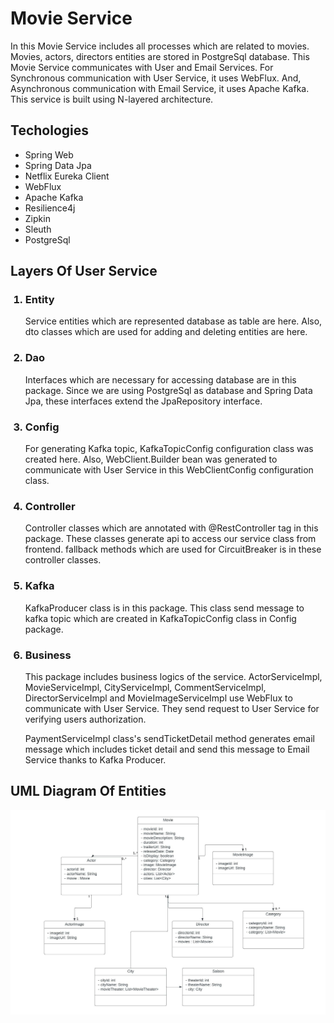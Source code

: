 # Movie Service 
In this Movie Service includes all processes which are related 
to movies. Movies, actors, directors entities are stored in PostgreSql 
database. This Movie Service communicates with User and Email Services.
For Synchronous communication with User Service, it uses WebFlux.
And, Asynchronous communication with Email Service, it uses Apache Kafka.
This service is built using N-layered architecture.

## Techologies
<ul>
    <li>Spring Web</li>
    <li>Spring Data Jpa</li>
    <li>Netflix Eureka Client</li>
    <li>WebFlux</li>
    <li>Apache Kafka</li>
    <li>Resilience4j</li>
    <li>Zipkin</li>
    <li>Sleuth</li>
    <li>PostgreSql</li>
</ul>

## Layers Of User Service
<ol>
    <h3><li>Entity</li></h3>
    <p>
        Service entities which are represented database as table
        are here. Also, dto classes which are used for adding and
deleting entities are here.
    </p>

<h3><li>Dao</li></h3>
<p>
Interfaces which are
necessary for accessing database are in this package.
Since we are using PostgreSql as database and Spring Data Jpa,
these interfaces extend the JpaRepository interface.
</p>

<h3><li>Config</li></h3>
<p>
For generating Kafka topic, KafkaTopicConfig configuration class
was created here. Also, WebClient.Builder bean was generated to 
communicate with User Service in this WebClientConfig configuration
class.
</p>

<h3><li>Controller</li></h3>
<p>
Controller classes which are annotated with @RestController tag
in this package. These classes generate api to access our service class from 
frontend. fallback methods which are used for CircuitBreaker is in these 
controller classes.
</p>

<h3><li>Kafka</li></h3>
<p>
KafkaProducer class is in this package. This class send message
to kafka topic which are created in KafkaTopicConfig class in Config
package.
</p>

<h3><li>Business</li></h3>
<p>
This package includes business logics of the service.
ActorServiceImpl, MovieServiceImpl, CityServiceImpl, CommentServiceImpl,
DirectorServiceImpl and MovieImageServiceImpl use WebFlux to communicate 
with User Service. They send request to User Service for verifying 
users authorization.
</p>
<p>
PaymentServiceImpl class's sendTicketDetail method generates email message
which includes ticket detail and send this message to Email Service
thanks to Kafka Producer.
</p>
</ol>

## UML Diagram Of Entities
<p>
    <img src="uml_diagram_movie_service.jpeg" />
</p>